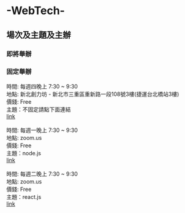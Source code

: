 # -WebTech-

## 場次及主題及主辦
### 即將舉辦


### 固定舉辦
時間: 每週四晚上 7:30 ~ 9:30<br>
地點: 新北創力坊 - 新北市三重區重新路一段108號3樓(捷運台北橋站3樓)<br>
價錢: Free<br>
主題：不固定請點下面連結<br>
[link](https://github.com/amazing-tutor/web-tutor-on-thursday)<br>
<br>
時間: 每週一晚上 7:30 ~ 9:30<br>
地點: zoom.us<br>
價錢: Free<br>
主題：node.js<br>
[link](https://www.facebook.com/groups/207139586323090/)<br>
<br>
時間: 每週二晚上 7:30 ~ 9:30<br>
地點: zoom.us<br>
價錢: Free<br>
主題：react.js<br>
[link](https://www.facebook.com/groups/906048196159262/)<br>






